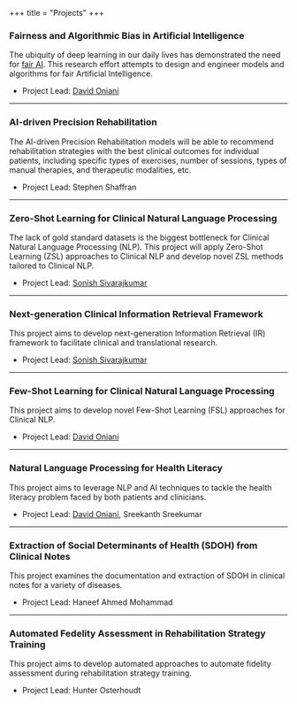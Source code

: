 +++
title = "Projects"
+++

### Fairness and Algorithmic Bias in Artificial Intelligence

The ubiquity of deep learning in our daily lives has demonstrated the need for [fair AI][fairai].
This research effort attempts to design and engineer models and algorithms for fair Artificial
Intelligence.

- Project Lead: [David Oniani][david]

---

### AI-driven Precision Rehabilitation

The AI-driven Precision Rehabilitation models will be able to recommend rehabilitation strategies
with the best clinical outcomes for individual patients, including specific types of exercises,
number of sessions, types of manual therapies, and therapeutic modalities, etc.

- Project Lead: Stephen Shaffran

---

### Zero-Shot Learning for Clinical Natural Language Processing

The lack of gold standard datasets is the biggest bottleneck for Clinical Natural Language
Processing (NLP). This project will apply Zero-Shot Learning (ZSL) approaches to Clinical NLP and
develop novel ZSL methods tailored to Clinical NLP.

- Project Lead: [Sonish Sivarajkumar][sonish]

---

### Next-generation Clinical Information Retrieval Framework

This project aims to develop next-generation Information Retrieval (IR) framework to facilitate
clinical and translational research.

- Project Lead: [Sonish Sivarajkumar][sonish]

---

### Few-Shot Learning for Clinical Natural Language Processing

This project aims to develop novel Few-Shot Learning (FSL) approaches for Clinical NLP.

- Project Lead: [David Oniani][david]

---

### Natural Language Processing for Health Literacy

This project aims to leverage NLP and AI techniques to tackle the health literacy problem faced by
both patients and clinicians.

- Project Lead: [David Oniani][david], Sreekanth Sreekumar

---

### Extraction of Social Determinants of Health (SDOH) from Clinical Notes

This project examines the documentation and extraction of SDOH in clinical notes for a variety of
diseases.

- Project Lead: Haneef Ahmed Mohammad

---

### Automated Fedelity Assessment in Rehabilitation Strategy Training

This project aims to develop automated approaches to automate fidelity assessment during
rehabilitation strategy training.

- Project Lead: Hunter Osterhoudt

[david]: https://davidoniani.com
[sonish]: https://sonishsivarajkumar.github.io/homepage/
[fairai]: https://en.wikipedia.org/wiki/Fairness_(machine_learning)
